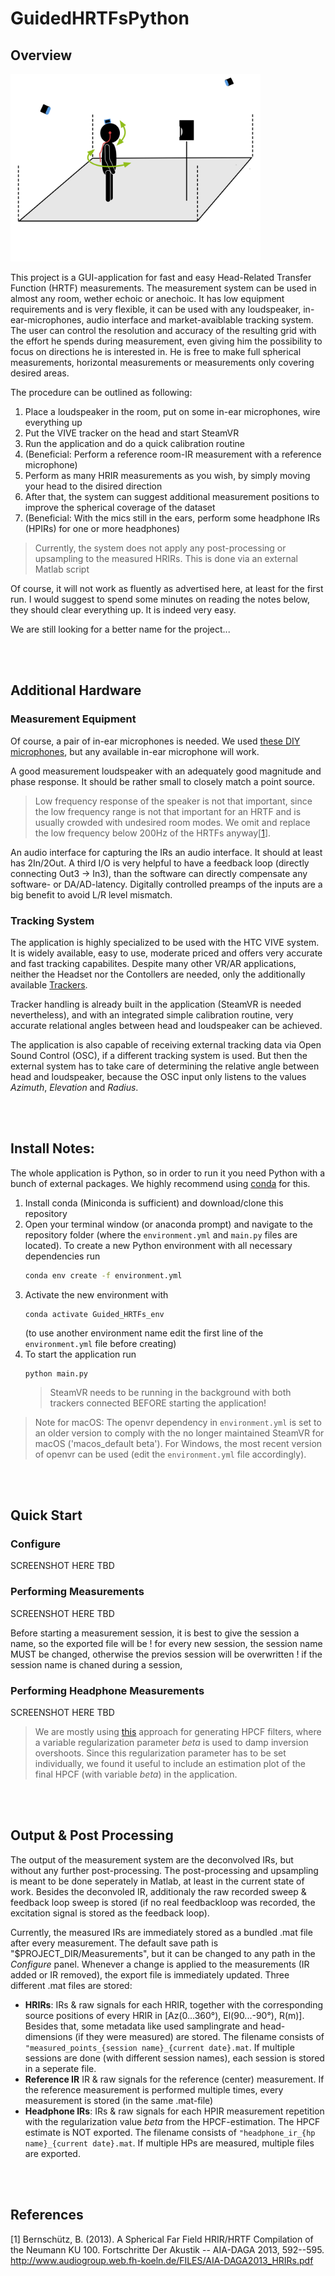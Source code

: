 # GuidedHRTFsPython
## Overview
<img src="./resources/doc/overview.png" alt="Overview" width="400"/>

This project is a GUI-application for fast and easy Head-Related Transfer Function (HRTF) measurements. The measurement system can be used in almost any room, wether echoic or anechoic. It has low equipment requirements and is very flexible, it can be used with any loudspeaker, in-ear-microphones, audio interface and market-avaiblable tracking system. The user can control the resolution and accuracy of the resulting grid with the effort he spends during measurement, even giving him the possibility to focus on directions he is interested in. He is free to make full spherical measurements, horizontal measurements or measurements only covering desired areas.

The procedure can be outlined as following:
1. Place a loudspeaker in the room, put on some in-ear microphones, wire everything up
2. Put the VIVE tracker on the head and start SteamVR
3. Run the application and do a quick calibration routine
4. (Beneficial: Perform a reference room-IR measurement with a reference microphone)
5. Perform as many HRIR measurements as you wish, by simply moving your head to the disired direction
6. After that, the system can suggest additional measurement positions to improve the spherical coverage of the dataset
7. (Beneficial: With the mics still in the ears, perform some headphone IRs (HPIRs) for one or more headphones)

> Currently, the system does not apply any post-processing or upsampling to the measured HRIRs. This is done via an external Matlab script

Of course, it will not work as fluently as advertised here, at least for the first run. I would suggest to spend some minutes on reading the notes below, they should clear everything up. It is indeed very easy.

We are still looking for a better name for the project...

 <br>
 <br>
 
## Additional Hardware
### Measurement Equipment
Of course, a pair of in-ear microphones is needed. We used [these DIY microphones](https://www.researchgate.net/publication/331988584_The_PIRATE_an_anthropometric_earPlug_with_exchangeable_microphones_for_Individual_Reliable_Acquisition_of_Transfer_functions_at_the_Ear_canal_entrance), but any available in-ear microphone will work.

A good measurement loudspeaker with an adequately good magnitude and phase response. It should be rather small to closely match a point source.
> Low frequency response of the speaker is not that important, since the low frequency range is not that important for an HRTF and is usually crowded with undesired room modes. We omit and replace the low frequency below 200Hz of the HRTFs anyway[[1](#references)].

An audio interface for capturing the IRs an audio interface. It should at least has 2In/2Out. A third I/O is very helpful to have a feedback loop (directly connecting Out3 -> In3), than the software can directly compensate any software- or DA/AD-latency. Digitally controlled preamps of the inputs are a big benefit to avoid L/R level mismatch.
### Tracking System
The application is highly specialized to be used with the HTC VIVE system. It is widely available, easy to use, moderate priced and offers very accurate and fast tracking capabilites. Despite many other VR/AR applications, neither the Headset nor the Contollers are needed, only the additionally available [Trackers](https://www.vive.com/de/accessory/vive-tracker/). 

Tracker handling is already built in the application (SteamVR is needed nevertheless), and with an integrated simple calibration routine, very accurate relational angles between head and loudspeaker can be achieved. 

The application is also capable of receiving external tracking data via Open Sound Control (OSC), if a different tracking system is used. But then the external system has to take care of determining the relative angle between head and loudspeaker, because the OSC input only listens to the values *Azimuth*, *Elevation* and *Radius*.

 <br>
 <br>
 
## Install Notes:
The whole application is Python, so in order to run it you need Python with a bunch of external packages. 
We highly recommend using [conda](https://docs.conda.io/en/latest/) for this.

1. Install conda (Miniconda is sufficient) and download/clone this repository
2. Open your terminal window (or anaconda prompt) and navigate to the repository folder (where the `environment.yml` and `main.py` files are located). To create a new Python environment with all necessary dependencies run
    ```sh
    conda env create -f environment.yml
    ```
3. Activate the new environment with
    ```
    conda activate Guided_HRTFs_env
    ```
    (to use another environment name edit the first line of the `environment.yml` file before creating)
4. To start the application run
    ```
    python main.py
    ```
    > SteamVR needs to be running in the background with both trackers connected BEFORE starting the application!
    
> Note for macOS: The openvr dependency in `environment.yml` is set to an older version to comply with the no longer maintained SteamVR for macOS ('macos_default beta'). For Windows, the most recent version of openvr can be used (edit the `environment.yml` file accordingly). 
 
 <br>
 <br>
 
## Quick Start

### Configure
SCREENSHOT HERE
TBD

### Performing Measurements
SCREENSHOT HERE
TBD

Before starting a measurement session, it is best to give the session a name, so the exported file will be 
! for every new session, the session name MUST be changed, otherwise the previos session will be overwritten
! if the session name is chaned during a session, 

### Performing Headphone Measurements
SCREENSHOT HERE
TBD

> We are mostly using [this](https://github.com/spatialaudio/hptf-compensation-filters) approach for generating HPCF filters, where a variable regularization parameter _beta_ is used to damp inversion overshoots. Since this regularization parameter has to be set individually, we found it useful to include an estimation plot of the final HPCF (with variable _beta_) in the application. 

 <br>
 <br>

## Output & Post Processing
The output of the measurement system are the deconvolved IRs, but without any further post-processing. The post-processing and upsampling is meant to be done seperately in Matlab, at least in the current state of work. Besides the deconvoled IR, additionaly the raw recorded sweep & feedback loop sweep is stored (if no real feedbackloop was recorded, the excitation signal is stored as the feedback loop).

Currently, the measured IRs are immediately stored as a bundled .mat file after every measurement. The default save path is "$PROJECT_DIR/Measurements", but it can be changed to any path in the _Configure_ panel. Whenever a change is applied to the measurements (IR added or IR removed), the export file is immediately updated.  Three different .mat files are stored: 

* **HRIRs**: IRs & raw signals for each HRIR, together with the corresponding source positions of every HRIR in [Az(0...360°), El(90...-90°), R(m)]. Besides that, some metadata like used samplingrate and head-dimensions (if they were measured) are stored. The filename consists of `"measured_points_{session name}_{current date}.mat`. If multiple sessions are done (with different session names), each session is stored in a seperate file.
* **Reference IR** IR & raw signals for the reference (center) measurement. If the reference measurement is performed multiple times, every measurement is stored (in the same .mat-file)
* **Headphone IRs**: IRs & raw signals for each HPIR measurement repetition with the regularization value _beta_ from the HPCF-estimation. The HPCF estimate is NOT exported. The filename consists of `"headphone_ir_{hp name}_{current date}.mat`. If multiple HPs are measured, multiple files are exported. 

<br>
<br>

## References

[1] Bernschütz, B. (2013). A Spherical Far Field HRIR/HRTF Compilation of the Neumann KU 100. Fortschritte Der Akustik -- AIA-DAGA 2013, 592--595. http://www.audiogroup.web.fh-koeln.de/FILES/AIA-DAGA2013_HRIRs.pdf
